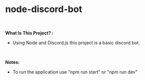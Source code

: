 # node-discord-bot

<br>

**What Is This Project? :**

- Using Node and Discord.js this project is a basic discord bot.

<br>

**Notes:**

- To run the application use "npm run start" or "npm run dev"
